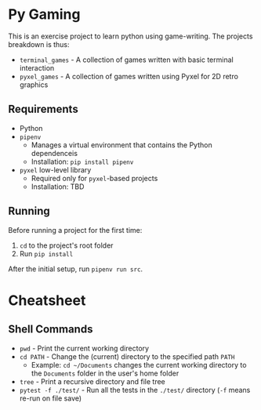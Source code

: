 # Py Gaming

This is an exercise project to learn python using game-writing.
The projects breakdown is thus:

- `terminal_games` - A collection of games written with basic terminal interaction
- `pyxel_games` - A collection of games written using Pyxel for 2D retro graphics


## Requirements

- Python
- `pipenv`
  - Manages a virtual environment that contains the Python dependenceis
  - Installation: `pip install pipenv`
- `pyxel` low-level library
  - Required only for `pyxel`-based projects
  - Installation: TBD


## Running

Before running a project for the first time:
1. `cd` to the project's root folder
2. Run `pip install`

After the initial setup, run `pipenv run src`.


# Cheatsheet

## Shell Commands

- `pwd` - Print the current working directory
- `cd PATH` - Change the (current) directory to the specified path `PATH`
  - Example: `cd ~/Documents` changes the current working directory to the `Documents` folder in the user's home folder
- `tree` - Print a recursive directory and file tree
- `pytest -f ./test/` - Run all the tests in the `./test/` directory (`-f` means re-run on file save)

